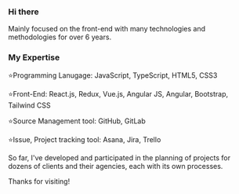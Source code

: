 ### Hi there

Mainly focused on the front-end with many technologies and methodologies for over 6 years.

### My Expertise

⭐Programming Lanugage: JavaScript, TypeScript, HTML5, CSS3

⭐Front-End: React.js, Redux, Vue.js, Angular JS, Angular, Bootstrap, Tailwind CSS

⭐Source Management tool: GitHub, GitLab

⭐Issue, Project tracking tool: Asana, Jira, Trello

So far, I've developed and participated in the planning of projects for dozens of clients and their agencies, each with its own processes.

Thanks for visiting!

<!--
**vladyslavdmytrenko05/vladyslavdmytrenko05** is a ✨ _special_ ✨ repository because its `README.md` (this file) appears on your GitHub profile.

Here are some ideas to get you started:

- 🔭 I’m currently working on ...
- 🌱 I’m currently learning ...
- 👯 I’m looking to collaborate on ...
- 🤔 I’m looking for help with ...
- 💬 Ask me about ...
- 📫 How to reach me: ...
- 😄 Pronouns: ...
- ⚡ Fun fact: ...
-->
